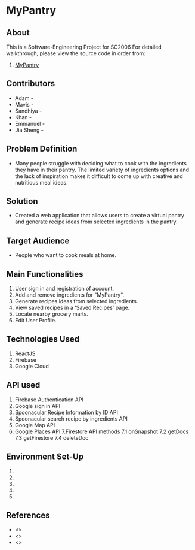 # MyPantry

## About

This is a Software-Engineering Project for SC2006 
For detailed walkthrough, please view the source code in order from:

1. [MyPantry]()
  
## Contributors

- Adam -
- Mavis - 
- Sandhiya -
- Khan -
- Emmanuel -
- Jia Sheng - 

## Problem Definition

- Many people struggle with deciding what to cook with the ingredients they have in their pantry. The limited variety of ingredients options and the lack of inspiration makes it difficult to come up with creative and nutritious meal ideas.

## Solution
- Created a web application that allows users to create a virtual pantry and generate recipe ideas from selected ingredients in the pantry.

## Target Audience
- People who want to cook meals at home.

## Main Functionalities
1. User sign in and registration of account.
2. Add and remove ingredients for "MyPantry".
3. Generate recipes ideas from selected ingredients.
4. View saved recipes in a 'Saved Recipes' page.
5. Locate nearby grocery marts.
6. Edit User Profile.


## Technologies Used

1. ReactJS
2. Firebase
3. Google Cloud

## API used
1. Firebase Authentication API
2. Google sign in API
3. Spoonacular Recipe Information by ID API
4. Spoonacular search recipe by ingredients API 
5. Google Map API
6. Google Places API
7.Firestore API methods
  7.1 onSnapshot
  7.2 getDocs
  7.3 getFirestore
  7.4 deleteDoc

## Environment Set-Up
1.
2.
3.
4.
5.

## References

- <>
- <>
- <>
